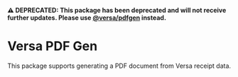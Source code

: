 **⚠️ DEPRECATED: This package has been deprecated and will not receive further updates. Please use [@versa/pdfgen](https://www.npmjs.com/package/@versa/pdfgen) instead.**

# Versa PDF Gen

This package supports generating a PDF document from Versa receipt data.
